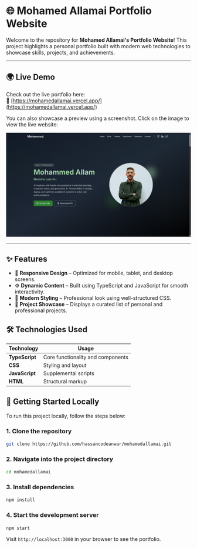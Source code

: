 # 🌐 Mohamed Allamai Portfolio Website

Welcome to the repository for **Mohamed Allamai's Portfolio Website**! This project highlights a personal portfolio built with modern web technologies to showcase skills, projects, and achievements.

---

## 🌍 Live Demo

Check out the live portfolio here:  
🔗 [https://mohamedallamai.vercel.app/](https://mohamedallamai.vercel.app/)

You can also showcase a preview using a screenshot. Click on the image to view the live website:

[![Portfolio Screenshot](https://raw.githubusercontent.com/hassancodeanwar/mohamed-allam-portfolio/refs/heads/main/img/Screenshot%202025-05-05%20080346.png)](https://mohamedallamai.vercel.app/)

---

## ✨ Features

- 📱 **Responsive Design** – Optimized for mobile, tablet, and desktop screens.
- ⚙️ **Dynamic Content** – Built using TypeScript and JavaScript for smooth interactivity.
- 🎨 **Modern Styling** – Professional look using well-structured CSS.
- 📁 **Project Showcase** – Displays a curated list of personal and professional projects.

## 🛠️ Technologies Used

| Technology     | Usage       |
|----------------|-------------|
| **TypeScript** | Core functionality and components |
| **CSS**        | Styling and layout |
| **JavaScript** | Supplemental scripts |
| **HTML**       | Structural markup |

## 🚀 Getting Started Locally

To run this project locally, follow the steps below:

### 1. Clone the repository
```bash
git clone https://github.com/hassancodeanwar/mohamedallamai.git
````

### 2. Navigate into the project directory

```bash
cd mohamedallamai
```

### 3. Install dependencies

```bash
npm install
```

### 4. Start the development server

```bash
npm start
```

Visit `http://localhost:3000` in your browser to see the portfolio.
